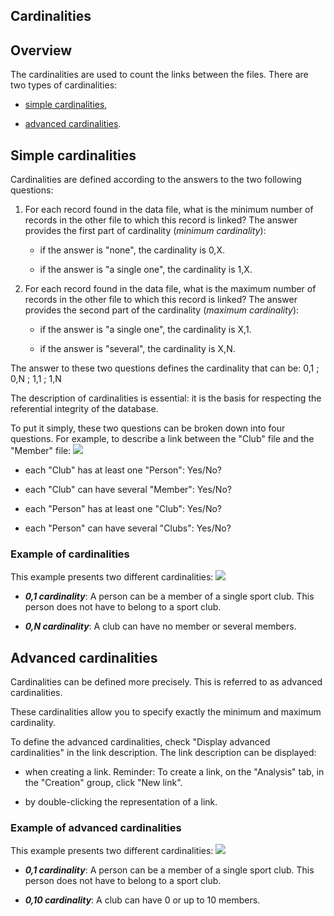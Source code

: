 


## Cardinalities
			



<a name="NOTE1"></a>
<a name="NOTE1_1"></a>


## Overview
<a name="overview_ELTTEXTE000149"></a>
The cardinalities are used to count the links between the files. There are two types of cardinalities:

- [simple cardinalities](#NOTE2_1),

- [advanced cardinalities](#NOTE3_1).




<a name="NOTE2"></a>
<a name="NOTE2_1"></a>


## Simple cardinalities
<a name="simple_cardinalities_ELTTEXTE000173"></a>
Cardinalities are defined according to the answers to the two following questions:

1. For each record found in the data file, what is the minimum number of records in the other file to which this record is linked?
	The answer provides the first part of cardinality (*minimum cardinality*):

	- if the answer is "none", the cardinality is 0,X.

	- if the answer is "a single one", the cardinality is 1,X.




2. For each record found in the data file, what is the maximum number of records in the other file to which this record is linked?
	The answer provides the second part of the cardinality (*maximum cardinality*):

	- if the answer is "a single one", the cardinality is X,1.

	- if the answer is "several", the cardinality is X,N.







The answer to these two questions defines the cardinality that can be: 0,1 ; 0,N ; 1,1 ; 1,N

The description of cardinalities is essential: it is the basis for respecting the referential integrity of the database.

To put it simply, these two questions can be broken down into four questions. For example, to describe a link between the "Club" file and the "Member" file: 
![](https://doc.pcsoft.fr/en-US/images/image.awp?langid=3&name=cardinaliteFenDescription.gif&type=thumb)


- each "Club" has at least one "Person": Yes/No?

- each "Club" can have several "Member": Yes/No?

- each "Person" has at least one "Club": Yes/No?

- each "Person" can have several "Clubs": Yes/No?



<a name="NOTE2_2"></a>


### Example of cardinalities
<a name="example_cardinalities_ELTPARAGRAPHE000055"></a>

This example presents two different cardinalities:
![](https://doc.pcsoft.fr/en-US/images/image.awp?langid=3&name=cardinaliteMLD.gif)


- ***0,1 cardinality***: A person can be a member of a single sport club. This person does not have to belong to a sport club.

- ***0,N cardinality***: A club can have no member or several members.




<a name="NOTE3"></a>
<a name="NOTE3_1"></a>


## Advanced cardinalities
<a name="advanced_cardinalities_ELTTEXTE000203"></a>
Cardinalities can be defined more precisely. This is referred to as advanced cardinalities.

These cardinalities allow you to specify exactly the minimum and maximum cardinality.

To define the advanced cardinalities, check "Display advanced cardinalities" in the link description. The link description can be displayed: 

- when creating a link. 
	Reminder: To create a link, on the "Analysis" tab, in the "Creation" group, click "New link".

- by double-clicking the representation of a link.



<a name="NOTE3_2"></a>


### Example of advanced cardinalities
<a name="example_advanced_cardinalities_ELTPARAGRAPHE000095"></a>

This example presents two different cardinalities: 
![](https://doc.pcsoft.fr/en-US/images/image.awp?langid=3&name=cardinaliteAvMLD.gif)


- ***0,1 cardinality***: A person can be a member of a single sport club. This person does not have to belong to a sport club.

- ***0,10 cardinality***: A club can have 0 or up to 10 members.





